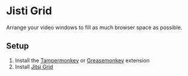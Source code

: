 # Jisti Grid #
Arrange your video windows to fill as much browser space as possible.

## Setup ##
1. Install the [Tampermonkey](https://www.tampermonkey.net/) or [Greasemonkey](https://addons.mozilla.org/en-US/firefox/addon/greasemonkey/) extension
2. Install [Jitsi Grid](https://github.com/thormme/jitsi-grid/raw/master/jitsi_grid.user.js)
